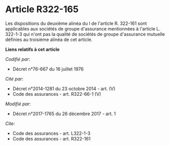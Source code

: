 # Article R322-165

Les dispositions du deuxième alinéa du I de l'article R. 322-161 sont applicables aux sociétés de groupe d'assurance
mentionnées à l'article L. 322-1-3 qui n'ont pas la qualité de sociétés de groupe d'assurance mutuelle définies au troisième
alinéa de cet article.

**Liens relatifs à cet article**

_Codifié par_:

  - Décret n°76-667 du 16 juillet 1976

_Cité par_:

  - Décret n°2014-1281 du 23 octobre 2014 - art. (V)
  - Code des assurances - art. R322-66-1 (V)

_Modifié par_:

  - Décret n°2017-1765 du 26 décembre 2017 - art. 1

_Cite_:

  - Code des assurances - art. L322-1-3
  - Code des assurances - art. R322-161
